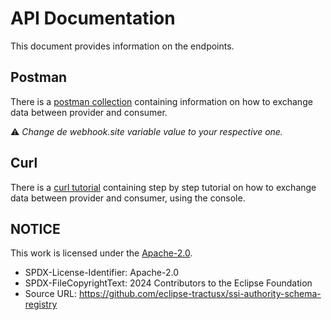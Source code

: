 # API Documentation

This document provides information on the endpoints.

## Postman

There is a [postman collection](./postman) containing information on how to exchange data between provider and consumer.

⚠️ _Change de webhook.site variable value to your respective one._

## Curl

There is a [curl tutorial](./curl) containing step by step tutorial on how to exchange data between provider and consumer, using the console.

## NOTICE

This work is licensed under the [Apache-2.0](https://www.apache.org/licenses/LICENSE-2.0).

* SPDX-License-Identifier: Apache-2.0
* SPDX-FileCopyrightText: 2024 Contributors to the Eclipse Foundation
* Source URL: <https://github.com/eclipse-tractusx/ssi-authority-schema-registry>

